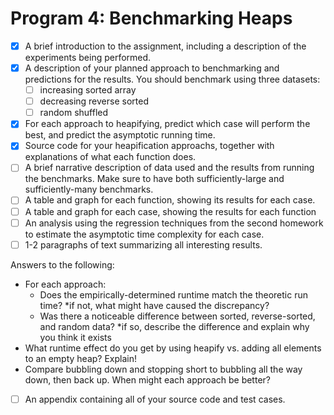 # Program 4: Benchmarking Heaps

- [X] A brief introduction to the assignment, including a description of the experiments being performed.
- [X] A description of your planned approach to benchmarking and predictions for the results. You should benchmark using three datasets:
  - [ ] increasing sorted array
  - [ ] decreasing reverse sorted
  - [ ] random shuffled
- [X] For each approach to heapifying, predict which case will perform the best, and predict the asymptotic running time.
- [X] Source code for your heapification approachs, together with explanations of what each function does.
- [ ] A brief narrative description of data used and the results from running the benchmarks. Make sure to have both sufficiently-large and sufficiently-many benchmarks.
- [ ] A table and graph for each function, showing its results for each case.
- [ ] A table and graph for each case, showing the results for each function
- [ ] An analysis using the regression techniques from the second homework to estimate the asymptotic time complexity for each case.
- [ ] 1-2 paragraphs of text summarizing all interesting results.

Answers to the following:
* For each approach:
  - Does the empirically-determined runtime match the theoretic run time? *if not, what might have caused the discrepancy?
  - Was there a noticeable difference between sorted, reverse-sorted, and random data? *if so, describe the difference and explain why you think it exists
* What runtime effect do you get by using heapify vs. adding all elements to an empty heap? Explain!
* Compare bubbling down and stopping short to bubbling all the way down, then back up. When might each approach be better?
- [ ] An appendix containing all of your source code and test cases.

